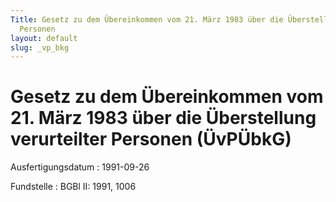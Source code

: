 ```yaml
---
Title: Gesetz zu dem Übereinkommen vom 21. März 1983 über die Überstellung verurteilter
  Personen
layout: default
slug: _vp_bkg
---
```


# Gesetz zu dem Übereinkommen vom 21. März 1983 über die Überstellung verurteilter Personen (ÜvPÜbkG)

Ausfertigungsdatum
:   1991-09-26

Fundstelle
:   BGBl II: 1991, 1006

